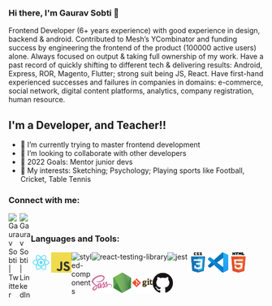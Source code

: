 ### Hi there, I'm Gaurav Sobti 👋
Frontend Developer (6+ years experience) with good experience in design, backend & android. Contributed to Mesh’s YCombinator and funding success by engineering the frontend of the product (100000 active users) alone. Always focused on output & taking full ownership of my work. Have a past record of quickly shifting to different tech & delivering results: Android, Express, ROR, Magento, Flutter; strong suit being JS, React. Have first-hand experienced successes and failures in companies in domains: e-commerce, social network, digital content platforms, analytics, company registration, human resource.


## I'm a Developer, and Teacher!!

- 🌱 I’m currently trying to master frontend development
- 🤝 I’m looking to collaborate with other developers
- 🥅 2022 Goals: Mentor junior devs
- 📔 My interests: Sketching; Psychology; Playing sports like Football, Cricket, Table Tennis

### Connect with me:

[<img align="left" alt="Gaurav Sobti | Twitter" width="22px" src="https://cdn.jsdelivr.net/npm/simple-icons@v3/icons/twitter.svg" />][twitter]
[<img align="left" alt="Gaurav Sobti | LinkedIn" width="22px" src="https://cdn.jsdelivr.net/npm/simple-icons@v3/icons/linkedin.svg" />][linkedin]

<br />

### Languages and Tools:

<img align="left" alt="react" width="40px" src="https://raw.githubusercontent.com/github/explore/80688e429a7d4ef2fca1e82350fe8e3517d3494d/topics/react/react.png" />
<img align="left" alt="JavaScript" width="40px" src="https://raw.githubusercontent.com/github/explore/80688e429a7d4ef2fca1e82350fe8e3517d3494d/topics/javascript/javascript.png" />
<img align="left" alt="styled-components" width="40px" src="https://styled-components.com/logo.png" />
<img align="left" alt="react-testing-library" height="40px" src="https://hashedin.com/wp-content/uploads/2020/05/React-testing-library.png" />
<img align="left" alt="jest" src="https://jestjs.io/img/opengraph.png" height="40px" />
<img align="left" alt="CSS3" width="40px" src="https://raw.githubusercontent.com/github/explore/80688e429a7d4ef2fca1e82350fe8e3517d3494d/topics/css/css.png" />
<img align="left" alt="Visual Studio Code" width="40px" src="https://raw.githubusercontent.com/github/explore/80688e429a7d4ef2fca1e82350fe8e3517d3494d/topics/visual-studio-code/visual-studio-code.png" />
<img align="left" alt="html5" width="40px" src="https://raw.githubusercontent.com/github/explore/80688e429a7d4ef2fca1e82350fe8e3517d3494d/topics/html/html.png" />
<img align="left" alt="sass" width="40px" src="https://raw.githubusercontent.com/github/explore/80688e429a7d4ef2fca1e82350fe8e3517d3494d/topics/sass/sass.png" />
<img align="left" alt="Node.js" width="40px" src="https://raw.githubusercontent.com/github/explore/80688e429a7d4ef2fca1e82350fe8e3517d3494d/topics/nodejs/nodejs.png" />
<img align="left" alt="git" width="40px" src="https://raw.githubusercontent.com/github/explore/80688e429a7d4ef2fca1e82350fe8e3517d3494d/topics/git/git.png" />
<img align="left" alt="GitHub" width="40px" src="https://raw.githubusercontent.com/github/explore/78df643247d429f6cc873026c0622819ad797942/topics/github/github.png" />

<br />
<br />

[twitter]: https://twitter.com/sobti1234
[medium]: https://gauravsobti1.medium.com/
[linkedin]: https://www.linkedin.com/in/gaurav-sobti-75003a97/
